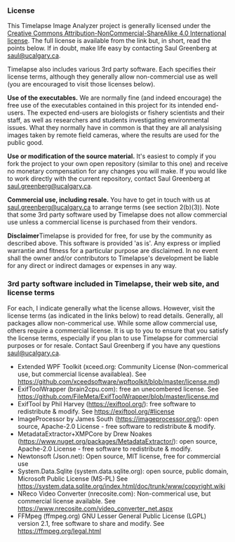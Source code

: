 ### License
This Timelapse Image Analyzer project is generally licensed under the [Creative Commons Attribution-NonCommercial-ShareAlike 4.0 International license](http://creativecommons.org/licenses/by-nc-sa/4.0/).  The full license is available from the link but, in short, read the points below. If in doubt, make life easy by contacting Saul Greenberg at saul@ucalgary.ca.

Timelapse also includes various 3rd party software. Each specifies their license terms, although they generally allow non-commercial use as well (you are encouraged to visit those licenses below). 

<B>Use of the executables.</B> We are normally fine (and indeed encourage) the free use of the executables contained in this project for its intended end-users. The expected end-users are biologists or fishery scientists and their staff, as well as researchers and students investigating environmental issues. What they normally have in common is that they are all analysising images taken by remote field cameras, where the results are used for the public good. 

<B>Use or modification of the source material.</B> It's easiest to comply if you fork the project to your own open repository (similar to this one) and receive no monetary compensation for any changes you will make. If you would like to work directly with the current repository, contact Saul Greenberg at saul.greenberg@ucalgary.ca.

<B>Commercial use, including resale.</B> You have to get in touch with us at saul.greenberg@ucalgary.ca to arrange terms (see section 2(b)(3)). Note that some 3rd party software used by Timelapse does not allow commercial use unless a commercial license is purchased from their vendors.

<B>Disclaimer</B>Timelapse is provided for free, for use by the community as described above. This software is provided 'as is'. Any express or implied warrantie and fitness for a particular purpose are disclaimed. In no event shall the owner and/or contributors to Timelapse's development  be liable for any direct or indirect damages or expenses in any way. 

### 3rd party software included in Timelapse, their web site, and license terms
For each, I indicate generally what the license allows. However, visit the license terms (as indicated in the links below) to read details.
Generally, all packages allow non-commerical use. While some allow commercial use, others require a commercial license. It is up to you to ensure that you satisfy the license terms, especially if you plan to use Timelapse for commercial purposes or for resale. Contact Saul Greenberg if you have any questions saul@ucalgary.ca.
* Extended WPF Toolkit (xceed.org: Community License (Non-commerical use, but commercial license availablea). See https://github.com/xceedsoftware/wpftoolkit/blob/master/license.md)  
* ExifToolWrapper (brain2cpu.com): free an unecombered license. See https://github.com/FileMeta/ExifToolWrapper/blob/master/license.md
* ExifTool by Phil Harvey (https://exiftool.org/): free software to redistribute & modify. See https://exiftool.org/#license
* ImageProcessor by James South (https://imageprocessor.org/): open source, Apache-2.0 License - free software to redistribute & modify.  
* MetadataExtractor+XMPCore by Drew Noakes (https://www.nuget.org/packages/MetadataExtractor/): open source, Apache-2.0 License - free software to redistribute & modify.  
* Newtonsoft (Json.net): Open source, MIT license, free for commercial use
* System.Data.Sqlite (system.data.sqlite.org): open source, public domain, Microsoft Public License (MS-PL) See https://system.data.sqlite.org/index.html/doc/trunk/www/copyright.wiki
* NReco Video Converter (nrecosite.com): Non-commerical use, but commercial license available.  See https://www.nrecosite.com/video_converter_net.aspx
* FFMpeg (ffmpeg.org) GNU Lesser General Public License (LGPL) version 2.1, free software to share and modify. See https://ffmpeg.org/legal.html

